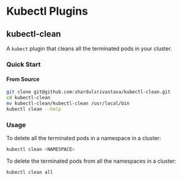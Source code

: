 # Kubectl Plugins


## kubectl-clean

A `kubect` plugin that cleans all the terminated pods in your cluster.

### Quick Start

#### From Source

```bash
git clone git@github.com:shardulsrivastava/kubectl-clean.git
cd kubectl-clean
mv kubectl-clean/kubectl-clean /usr/local/bin
kubectl clean --help
```

### Usage

To delete all the terminated pods in a namespace in a cluster: 
```bash
kubectl clean <NAMESPACE>
```

To delete the terminated pods from all the namespaces in a cluster:

```bash
kubectl clean all
```